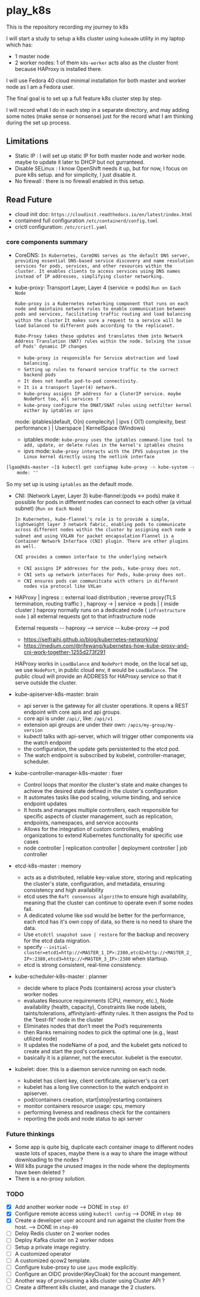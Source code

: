 # play_k8s
This is the repository recording my journey to k8s

I will start a study to setup a k8s cluster using `kubeadm` utility in my laptop which has:

* 1 master node
* 2 worker nodes: 1 of them `k8s-worker` acts also as the cluster front because HAProxy is installed there.

I will use Fedora 40 cloud minimal installation for both master and worker node as I am a Fedora user.

The final goal is to set up a full feature k8s cluster step by step.

I will record what I do in each step in a separate directory, and may adding some notes (make sense or nonsense) just for the record what I am thinking during the set up process.

## Limitations

* Static IP : I will set up static IP for both master node and worker node. maybe to update it later to DHCP but not gurranteed.
* Disable SELinux  : I know OpenShift needs it up, but for now, I focus on pure k8s setup. and for simplicity, I just disable it.
* No firewall : there is no firewall enabled in this setup.

## Read Future

* cloud init doc: `https://cloudinit.readthedocs.io/en/latest/index.html`
* containerd full configuration `/etc/containerd/config.toml`
* crictl configuration: `/etc/crictl.yaml`

### core components summary

* CoreDNS:
   ```In Kubernetes, CoreDNS serves as the default DNS server, providing essential DNS-based service discovery and name resolution services for pods, services, and other resources within the cluster. It enables clients to access services using DNS names instead of IP addresses, simplifying cluster networking.```

* kube-proxy: Transport Layer, Layer 4 (service -> pods) `Run on Each Node`

    ```Kube-proxy is a Kubernetes networking component that runs on each node and maintains network rules to enable communication between pods and services, facilitating traffic routing and load balancing within the cluster```
    ```It makes sure a request to a service will be load balanced to different pods according to the replicaset.```

    ```Kube-Proxy takes these updates and translates them into Network Address Translation (NAT) rules within the node. Solving the issue of Pods' dynamic IP changes```

    * ```kube-proxy is responsible for Service abstraction and load balancing.```
    * ```Setting up rules to forward service traffic to the correct backend pods```
    * ```It does not handle pod-to-pod connectivity.```
    * ```It is a transport layer(4) network.```
    * ```kube-proxy assigns IP address for a CluterIP service. maybe NodePort too, all services ?```
    * ```kube-proxy configure the DNAT/SNAT rules using netfilter kernel either by iptables or ipvs```

    mode:  iptables(default, O(n) complecity) | ipvs ( O(1) complexity, best performance ) | Userspace | KernelSpace (Windows)

    *  iptables mode:
      ```kube-proxy uses the iptables command-line tool to add, update, or delete rules in the kernel's iptables chains```
    * ipvs mode:
      ```kube-proxy interacts with the IPVS subsystem in the Linux kernel directly using the netlink interface```

```bash
[lgao@k8s-master ~]$ kubectl get configmap kube-proxy -n kube-system -o yaml|grep mode
    mode: ""
```
 So my set up is using `iptables` as the default mode.

* CNI: (Network Layer, Layer 3) kube-flannel:(pods <-> pods) make it possible for pods in different nodes can connect to each other (a virtual subnet)  (`Run on Each Node`)

    ```In Kubernetes, kube-flannel's role is to provide a simple, lightweight layer 3 network fabric, enabling pods to communicate across different nodes within the cluster by assigning each node a subnet and using VXLAN for packet encapsulation```
    ```Flannel is a Container Network Interface (CNI) plugin. There are other plugins as well.```

    ```CNI provides a common interface to the underlying network```

   * ```CNI assigns IP addresses for the pods, kube-proxy does not. ```
   * ```CNI sets up network interfaces for Pods, kube-proxy does not. ```
   * ```CNI ensures pods can communitcate with others in different nodes via protocol like VXLan```


* HAProxy | ingress  :: external load distribution ; reverse proxy(TLS termination, routing traffic )
                  , haproxy -> |  service   ->   pods    |
                                    ( inside cluster )
   haproxy normally runs on a dedicated node ( `infrastructure node` )
   all external requests got to that infrastructure node

   External requests -- haproxy --> service  -- kube-proxy --> pod

   * https://seifrajhi.github.io/blog/kubernetes-networking/
   * https://medium.com/@rifewang/kubernetes-how-kube-proxy-and-cni-work-together-1255d273f291

   HAProxy works in `LoadBalance` and `NodePort` mode, on the local set up, we use `NodePort`, in public cloud env, it would be `LoadBalance`. The public cloud will provide an ADDRESS for HAProxy service so that it serve outside the cluster.

* kube-apiserver-k8s-master: brain
   - api server is the gateway for all cluster operations. It opens a REST endpoint with core apis and api groups.
   - core api is under `/api/`, like: `/api/v1`
   - extension api groups are under their own: `/apis/my-group/my-version`
   - kubectl talks with api-server, which will trigger other components via the watch endpoint
   - the configuration, the update gets persistented to the etcd pod.
   - The watch endpoint is subscribed by kubelet, controller-manager, scheduler.

* kube-controller-manager-k8s-master : fixer
   - Control loops that monitor the cluster's state and make changes to achieve the desired state defined in the cluster's configuration
   - It automates tasks like pod scaling, volume binding, and service endpoint updates
   - It hosts and manages multiple controllers, each responsible for specific aspects of cluster management, such as replication, endpoints, namespaces, and service accounts
   - Allows for the integration of custom controllers, enabling organizations to extend Kubernetes functionality for specific use cases
   - node controller | replication controller | deployment controller | job controller

* etcd-k8s-master : memory
   - acts as a distributed, reliable key-value store, storing and replicating the cluster's state, configuration, and metadata, ensuring consistency and high availability
   - etcd uses the `Raft consensus algorithm` to ensure high availability, meaning that the cluster can continue to operate even if some nodes fail.
   - A dedicated volume like ssd would be better for the performance, each etcd has it's own copy of data, so there is no need to share the data.
   - Use `etcdctl snapshot save | restore` for the backup and recovery for the etcd data migration.
   - specify `--initial-cluster=etcd1=http://<MASTER_1_IP>:2380,etcd2=http://<MASTER_2_IP>:2380,etcd3=http://<MASTER_3_IP>:2380` when startsup.
   - etcd is strong consistent, real-time consistency.

* kube-scheduler-k8s-master : planner
   - decide where to place Pods (containers) across your cluster’s worker nodes
   - evaluates Resource requirements (CPU, memory, etc.), Node availability (health, capacity), Constraints like node labels, taints/tolerations, affinity/anti-affinity rules. It then assigns the Pod to the "best-fit" node in the cluster
   - Eliminates nodes that don’t meet the Pod’s requirements
   - then Ranks remaining nodes to pick the optimal one (e.g., least utilized node)
   - It updates the nodeName of a pod, and the kubelet gets noticed to create and start the pod's containers.
   - basically it is a planner, not the executor. kubelet is the executor.

* kubelet: doer. this is a daemon service running on each node.
  - kubelet has client key, client certificate, apiserver's ca cert
  - kubelet has a long live connection to the watch endpoint in apiserver.
  - pod/containers creation, start|stop|restarting containers
  - monitor containers resource usage: cpu, memory
  - performing liveness and readiness check for the containers
  - reporting the pods and node status to api server

### Future thinkings

* Some app is quite big, duplicate each container image to different nodes waste lots of spaces, maybe there is a way to share the image without downloading to the nodes ?
* Will k8s purage the unused images in the node where the deployments have been deleted ?
* There is a no-proxy solution.

### TODO

- [x] Add another worker node  --> DONE in `step 07`
- [x] Configure remote access using `kubectl config`  --> DONE in `step 08`
- [x] Create a developer user account and run against the cluster from the host.  --> DONE in `step-09`
- [ ] Deloy Redis cluster on 2 worker nodes
- [ ] Deploy Kafka cluster on 2 worker ndoes
- [ ] Setup a private image registry.
- [ ] A customized operator
- [ ] A customized qcow2 template.
- [ ] Configure kube-proxy to use `ipvs` mode explicitly.
- [ ] Configure an OIDC provider(KeyCloak) for the account mangement.
- [ ] Another way of provisioning a k8s cluster using Cluster API ?
- [ ] Create a different k8s cluster, and manage the 2 clusters.
